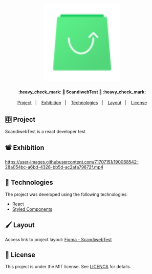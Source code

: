 <h1 align="center">
    <img alt="ScandiwebTest" title="#Scandiweb" src=".github/brandIcon.svg" width="250px" />
</h1>

<h4 align="center"> 
	:heavy_check_mark: 🚀 ScandiwebTest 🚀 :heavy_check_mark:
</h4>

<p align="center">
  <a href="#-project">Project</a>&nbsp;&nbsp;&nbsp;|&nbsp;&nbsp;&nbsp;
  <a href="#%EF%B8%8F-exhibition">Exhibition</a>&nbsp;&nbsp;&nbsp;|&nbsp;&nbsp;&nbsp;
  <a href="#-technologies">Technologies</a>&nbsp;&nbsp;&nbsp;|&nbsp;&nbsp;&nbsp;
  <a href="#%EF%B8%8F-layout">Layout</a>&nbsp;&nbsp;&nbsp;|&nbsp;&nbsp;&nbsp;
  <a href="#memo-license">License</a>
</p>

## 🈸 Project

ScandiwebTest is a react developer test

## 📽️ Exhibition


https://user-images.githubusercontent.com/71707151/190068542-28a054bc-a6bd-4328-bb5d-ac2afa79872f.mp4



## 🚀 Technologies

The project was developed using the following technologies:

- [React](https://reactjs.org)
- [Styled Components](https://styled-components.com)

## 🖌️ Layout

Access link to project layout: [Figma - ScandiwebTest](https://www.figma.com/file/MSyCAqVy1UgNap0pvqH6H3/Junior-Frontend-Test-Designs-(Public)?node-id=0%3A1)

## :memo: License
This project is under the MIT license. See [LICENÇA](LICENSE) for details.
